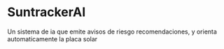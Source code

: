 # SuntrackerAI
Un sistema de ia que emite avisos de riesgo recomendaciones, y orienta automaticamente la placa solar
